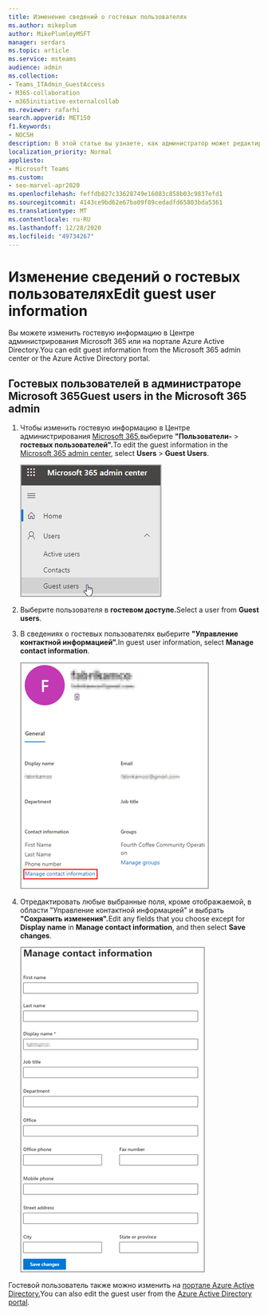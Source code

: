 ```yaml
---
title: Изменение сведений о гостевых пользователях
ms.author: mikeplum
author: MikePlumleyMSFT
manager: serdars
ms.topic: article
ms.service: msteams
audience: admin
ms.collection:
- Teams_ITAdmin_GuestAccess
- M365-collaboration
- m365initiative-externalcollab
ms.reviewer: rafarhi
search.appverid: MET150
f1.keywords:
- NOCSH
description: В этой статье вы узнаете, как администратор может редактировать сведения о гостевых пользователях на портале Azure Active Directory.
localization_priority: Normal
appliesto:
- Microsoft Teams
ms.custom:
- seo-marvel-apr2020
ms.openlocfilehash: feffdb827c33628749e16083c858b03c9837efd1
ms.sourcegitcommit: 4143ce9bd62e67ba09f89cedadfd65803bda5361
ms.translationtype: MT
ms.contentlocale: ru-RU
ms.lasthandoff: 12/28/2020
ms.locfileid: "49734267"
---
```

# <a name="edit-guest-user-information"></a><span data-ttu-id="ca403-103">Изменение сведений о гостевых пользователях</span><span class="sxs-lookup"><span data-stu-id="ca403-103">Edit guest user information</span></span>

<span data-ttu-id="ca403-104">Вы можете изменить гостевую информацию в Центре администрирования Microsoft 365 или на портале Azure Active Directory.</span><span class="sxs-lookup"><span data-stu-id="ca403-104">You can edit guest information from the Microsoft 365 admin center or the Azure Active Directory portal.</span></span>

## <a name="guest-users-in-the-microsoft-365-admin"></a><span data-ttu-id="ca403-105">Гостевых пользователей в администраторе Microsoft 365</span><span class="sxs-lookup"><span data-stu-id="ca403-105">Guest users in the Microsoft 365 admin</span></span>

1. <span data-ttu-id="ca403-106">Чтобы изменить гостевую информацию в Центре администрирования [Microsoft 365,](https://admin.microsoft.com)выберите **"Пользователи-**  >  **гостевых пользователей".**</span><span class="sxs-lookup"><span data-stu-id="ca403-106">To edit the guest information in the [Microsoft 365 admin center](https://admin.microsoft.com), select **Users** > **Guest Users**.</span></span>

   ![Редактируемая информация гостевого пользователя](media/access-guest-user.png)

2. <span data-ttu-id="ca403-108">Выберите пользователя в **гостевом доступе.**</span><span class="sxs-lookup"><span data-stu-id="ca403-108">Select a user from **Guest users**.</span></span>

3. <span data-ttu-id="ca403-109">В сведениях о гостевых пользователях выберите **"Управление контактной информацией".**</span><span class="sxs-lookup"><span data-stu-id="ca403-109">In guest user information, select **Manage contact information**.</span></span>

   ![<span data-ttu-id="ca403-110">Управление контактной информацией</span><span class="sxs-lookup"><span data-stu-id="ca403-110">Manage contact information</span></span> ](media/guest-user-data1.png)

4. <span data-ttu-id="ca403-111">Отредактировать любые  выбранные поля, кроме отображаемой, в области "Управление контактной информацией" и выбрать **"Сохранить изменения".**</span><span class="sxs-lookup"><span data-stu-id="ca403-111">Edit any fields that you choose except for **Display name** in **Manage contact information**, and then select **Save changes**.</span></span>

   ![Изменение контактных данных гостевого пользователя](media/manage-guest-contact.png)

<span data-ttu-id="ca403-113">Гостевой пользователь также можно изменить на [портале Azure Active Directory.](https://aad.portal.azure.com/#blade/Microsoft_AAD_IAM/UsersManagementMenuBlade/MsGraphUsers)</span><span class="sxs-lookup"><span data-stu-id="ca403-113">You can also edit the guest user from the [Azure Active Directory portal](https://aad.portal.azure.com/#blade/Microsoft_AAD_IAM/UsersManagementMenuBlade/MsGraphUsers).</span></span>
